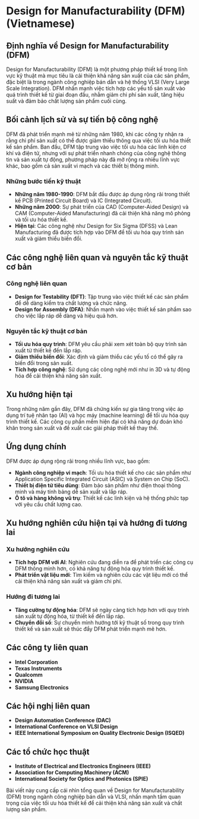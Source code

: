 # Design for Manufacturability (DFM) (Vietnamese)

## Định nghĩa về Design for Manufacturability (DFM)

Design for Manufacturability (DFM) là một phương pháp thiết kế trong lĩnh vực kỹ thuật mà mục tiêu là cải thiện khả năng sản xuất của các sản phẩm, đặc biệt là trong ngành công nghiệp bán dẫn và hệ thống VLSI (Very Large Scale Integration). DFM nhấn mạnh việc tích hợp các yếu tố sản xuất vào quá trình thiết kế từ giai đoạn đầu, nhằm giảm chi phí sản xuất, tăng hiệu suất và đảm bảo chất lượng sản phẩm cuối cùng.

## Bối cảnh lịch sử và sự tiến bộ công nghệ

DFM đã phát triển mạnh mẽ từ những năm 1980, khi các công ty nhận ra rằng chi phí sản xuất có thể được giảm thiểu thông qua việc tối ưu hóa thiết kế sản phẩm. Ban đầu, DFM tập trung vào việc tối ưu hóa các linh kiện cơ khí và điện tử, nhưng với sự phát triển nhanh chóng của công nghệ thông tin và sản xuất tự động, phương pháp này đã mở rộng ra nhiều lĩnh vực khác, bao gồm cả sản xuất vi mạch và các thiết bị thông minh.

### Những bước tiến kỹ thuật

- **Những năm 1980-1990**: DFM bắt đầu được áp dụng rộng rãi trong thiết kế PCB (Printed Circuit Board) và IC (Integrated Circuit).
- **Những năm 2000**: Sự phát triển của CAD (Computer-Aided Design) và CAM (Computer-Aided Manufacturing) đã cải thiện khả năng mô phỏng và tối ưu hóa thiết kế.
- **Hiện tại**: Các công nghệ như Design for Six Sigma (DFSS) và Lean Manufacturing đã được tích hợp vào DFM để tối ưu hóa quy trình sản xuất và giảm thiểu biến đổi.

## Các công nghệ liên quan và nguyên tắc kỹ thuật cơ bản

### Công nghệ liên quan

- **Design for Testability (DFT)**: Tập trung vào việc thiết kế các sản phẩm để dễ dàng kiểm tra chất lượng và chức năng.
- **Design for Assembly (DFA)**: Nhấn mạnh vào việc thiết kế sản phẩm sao cho việc lắp ráp dễ dàng và hiệu quả hơn.
  
### Nguyên tắc kỹ thuật cơ bản

- **Tối ưu hóa quy trình**: DFM yêu cầu phải xem xét toàn bộ quy trình sản xuất từ thiết kế đến lắp ráp.
- **Giảm thiểu biến đổi**: Xác định và giảm thiểu các yếu tố có thể gây ra biến đổi trong sản xuất.
- **Tích hợp công nghệ**: Sử dụng các công nghệ mới như in 3D và tự động hóa để cải thiện khả năng sản xuất.

## Xu hướng hiện tại

Trong những năm gần đây, DFM đã chứng kiến sự gia tăng trong việc áp dụng trí tuệ nhân tạo (AI) và học máy (machine learning) để tối ưu hóa quy trình thiết kế. Các công cụ phần mềm hiện đại có khả năng dự đoán khó khăn trong sản xuất và đề xuất các giải pháp thiết kế thay thế. 

## Ứng dụng chính

DFM được áp dụng rộng rãi trong nhiều lĩnh vực, bao gồm:

- **Ngành công nghiệp vi mạch**: Tối ưu hóa thiết kế cho các sản phẩm như Application Specific Integrated Circuit (ASIC) và System on Chip (SoC).
- **Thiết bị điện tử tiêu dùng**: Đảm bảo sản phẩm như điện thoại thông minh và máy tính bảng dễ sản xuất và lắp ráp.
- **Ô tô và hàng không vũ trụ**: Thiết kế các linh kiện và hệ thống phức tạp với yêu cầu chất lượng cao.

## Xu hướng nghiên cứu hiện tại và hướng đi tương lai

### Xu hướng nghiên cứu

- **Tích hợp DFM với AI**: Nghiên cứu đang diễn ra để phát triển các công cụ DFM thông minh hơn, có khả năng tự động hóa quy trình thiết kế.
- **Phát triển vật liệu mới**: Tìm kiếm và nghiên cứu các vật liệu mới có thể cải thiện khả năng sản xuất và giảm chi phí.
  
### Hướng đi tương lai

- **Tăng cường tự động hóa**: DFM sẽ ngày càng tích hợp hơn với quy trình sản xuất tự động hóa, từ thiết kế đến lắp ráp.
- **Chuyển đổi số**: Sự chuyển mình hướng tới kỹ thuật số trong quy trình thiết kế và sản xuất sẽ thúc đẩy DFM phát triển mạnh mẽ hơn.

## Các công ty liên quan

- **Intel Corporation**
- **Texas Instruments**
- **Qualcomm**
- **NVIDIA**
- **Samsung Electronics**

## Các hội nghị liên quan

- **Design Automation Conference (DAC)**
- **International Conference on VLSI Design**
- **IEEE International Symposium on Quality Electronic Design (ISQED)**

## Các tổ chức học thuật

- **Institute of Electrical and Electronics Engineers (IEEE)**
- **Association for Computing Machinery (ACM)**
- **International Society for Optics and Photonics (SPIE)**

Bài viết này cung cấp cái nhìn tổng quan về Design for Manufacturability (DFM) trong ngành công nghiệp bán dẫn và VLSI, nhấn mạnh tầm quan trọng của việc tối ưu hóa thiết kế để cải thiện khả năng sản xuất và chất lượng sản phẩm.